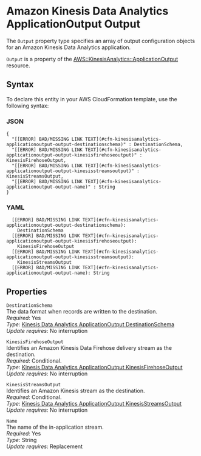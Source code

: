 # Amazon Kinesis Data Analytics ApplicationOutput Output<a name="aws-properties-kinesisanalytics-applicationoutput-output"></a>

The `Output` property type specifies an array of output configuration objects for an Amazon Kinesis Data Analytics application\.

 `Output` is a property of the [AWS::KinesisAnalytics::ApplicationOutput](aws-resource-kinesisanalytics-applicationoutput.md) resource\.

## Syntax<a name="aws-properties-kinesisanalytics-applicationoutput-output-syntax"></a>

To declare this entity in your AWS CloudFormation template, use the following syntax:

### JSON<a name="aws-properties-kinesisanalytics-applicationoutput-output-syntax.json"></a>

```
{
  "[[ERROR] BAD/MISSING LINK TEXT](#cfn-kinesisanalytics-applicationoutput-output-destinationschema)" : DestinationSchema,
  "[[ERROR] BAD/MISSING LINK TEXT](#cfn-kinesisanalytics-applicationoutput-output-kinesisfirehoseoutput)" : KinesisFirehoseOutput,
  "[[ERROR] BAD/MISSING LINK TEXT](#cfn-kinesisanalytics-applicationoutput-output-kinesisstreamsoutput)" : KinesisStreamsOutput,
  "[[ERROR] BAD/MISSING LINK TEXT](#cfn-kinesisanalytics-applicationoutput-output-name)" : String
}
```

### YAML<a name="aws-properties-kinesisanalytics-applicationoutput-output-syntax.yaml"></a>

```
  [[ERROR] BAD/MISSING LINK TEXT](#cfn-kinesisanalytics-applicationoutput-output-destinationschema): 
    DestinationSchema
  [[ERROR] BAD/MISSING LINK TEXT](#cfn-kinesisanalytics-applicationoutput-output-kinesisfirehoseoutput): 
    KinesisFirehoseOutput
  [[ERROR] BAD/MISSING LINK TEXT](#cfn-kinesisanalytics-applicationoutput-output-kinesisstreamsoutput): 
    KinesisStreamsOutput
  [[ERROR] BAD/MISSING LINK TEXT](#cfn-kinesisanalytics-applicationoutput-output-name): String
```

## Properties<a name="aws-properties-kinesisanalytics-applicationoutput-output-properties"></a>

`DestinationSchema`  
The data format when records are written to the destination\.  
 *Required*: Yes  
 *Type*: [Kinesis Data Analytics ApplicationOutput DestinationSchema](aws-properties-kinesisanalytics-applicationoutput-destinationschema.md)  
 *Update requires*: No interruption 

`KinesisFirehoseOutput`  
Identifies an Amazon Kinesis Data Firehose delivery stream as the destination\.  
 *Required*: Conditional\.   
 *Type*: [Kinesis Data Analytics ApplicationOutput KinesisFirehoseOutput](aws-properties-kinesisanalytics-applicationoutput-kinesisfirehoseoutput.md)  
 *Update requires*: No interruption 

`KinesisStreamsOutput`  
Identifies an Amazon Kinesis stream as the destination\.   
 *Required*: Conditional\.   
 *Type*: [Kinesis Data Analytics ApplicationOutput KinesisStreamsOutput](aws-properties-kinesisanalytics-applicationoutput-kinesisstreamsoutput.md)  
 *Update requires*: No interruption 

`Name`  
The name of the in\-application stream\.  
 *Required*: Yes  
 *Type*: String  
 *Update requires*: Replacement 